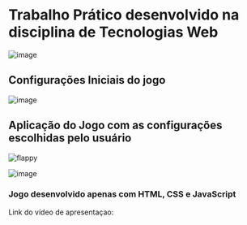 # Trabalho Prático desenvolvido na disciplina de Tecnologias Web 

![image](https://user-images.githubusercontent.com/63065023/177061878-155a3f6a-f3a5-4a7a-8884-11473a923286.png)


## Configurações Iniciais do jogo 
![image](https://user-images.githubusercontent.com/63065023/177063437-9952bf4e-9bc3-4f23-b286-2cf9e38d4e24.png)


## Aplicação do Jogo com as configurações escolhidas pelo usuário
![flappy](https://user-images.githubusercontent.com/63065023/177061497-eaf7c29b-8aa2-4b18-9447-845c37cd14dc.png)

![image](https://user-images.githubusercontent.com/63065023/177061565-91149036-a8d5-45ee-abb5-9795d9ff2b9c.png)

### Jogo desenvolvido apenas com HTML, CSS e JavaScript
Link do vídeo de apresentaçao: 
